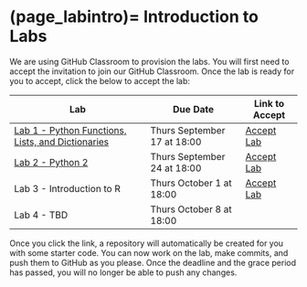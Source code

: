 (page_labintro)=
Introduction to Labs
=======================

We are using GitHub Classroom to provision the labs. 
You will first need to accept the invitation to join our GitHub Classroom.
Once the lab is ready for you to accept, click the below to accept the lab:

| Lab                                                       | Due Date                    | Link to Accept                                        |
|-----------------------------------------------------------|-----------------------------|-------------------------------------------------------|
| [Lab 1 - Python Functions, Lists, and Dictionaries](lab1) | Thurs September 17 at 18:00 | [Accept Lab](https://classroom.github.com/a/8lbFlm9e) |
| [Lab 2 - Python 2](lab2) | Thurs September 24 at 18:00 | [Accept Lab](https://classroom.github.com/a/ateu5b2X)                                                  |
| Lab 3 - Introduction to R                                               | Thurs October 1 at 18:00    | [Accept Lab](https://classroom.github.com/a/Y0AQt04Y)                                                  |
| Lab 4 - TBD                                               | Thurs October 8 at 18:00    | []()                                                  |

Once you click the link, a repository will automatically be created for you with some starter code.
You can now work on the lab, make commits, and push them to GitHub as you please. 
Once the deadline and the grace period has passed, you will no longer be able to push any changes.